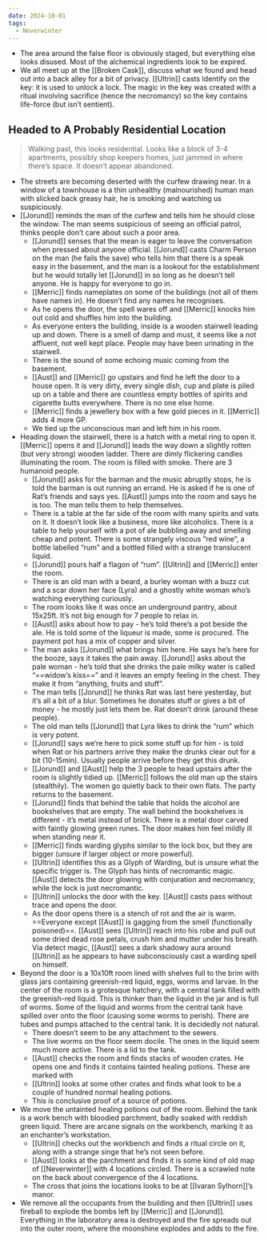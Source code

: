 ```yaml
---
date: 2024-10-01
tags:
  - Neverwinter
---
```

- The area around the false floor is obviously staged, but everything else looks disused. Most of the alchemical ingredients look to be expired.
- We all meet up at the [[Broken Cask]], discuss what we found and head out into a back alley for a bit of privacy. [[Ultrin]] casts Identify on the key: it is used to unlock a lock. The magic in the key was created with a ritual involving sacrifice (hence the necromancy) so the key contains life-force (but isn’t sentient). 

## Headed to A Probably Residential Location

> Walking past, this looks residential. Looks like a block of 3-4 apartments, possibly shop keepers homes, just jammed in where there’s space. It doesn’t appear abandoned.

- The streets are becoming deserted with the curfew drawing near. In a window of a townhouse is a thin unhealthy (malnourished) human man with slicked back greasy hair, he is smoking and watching us suspiciously. 
- [[Jorund]] reminds the man of the curfew and tells him he should close the window. The man seems suspicious of seeing an official patrol, thinks people don’t care about such a poor area. 
	- [[Jorund]] senses that the mean is eager to leave the conversation when pressed about anyone official. [[Jorund]] casts Charm Person on the man (he fails the save) who tells him that there is a speak easy in the basement, and the man is a lookout for the establishment but he would totally let [[Jorund]] in so long as he doesn’t tell anyone. He is happy for everyone to go in.
	- [[Merric]] finds nameplates on some of the buildings (not all of them have names in). He doesn’t find any names he recognises. 
	- As he opens the door, the spell wares off and [[Merric]] knocks him out cold and shuffles him into the building. 
	- As everyone enters the building, inside is a wooden stairwell leading up and down. There is a smell of damp and must, it seems like a not affluent, not well kept place. People may have been urinating in the stairwell.
	- There is the sound of some echoing music coming from the basement. 
	- [[Aust]] and [[Merric]] go upstairs and find he left the door to a house open. It is very dirty, every single dish, cup and plate is piled up on a table and there are countless empty bottles of spirits and cigarette butts everywhere. There is no one else home. 
	- [[Merric]] finds a jewellery box with a few gold pieces in it. [[Merric]] adds 4 more GP. 
	- We tied up the unconscious man and left him in his room.
- Heading down the stairwell, there is a hatch with a metal ring to open it. [[Merric]] opens it and [[Jorund]] leads the way down a slightly rotten (but very strong) wooden ladder. There are dimly flickering candles illuminating the room. The room is filled with smoke. There are 3 humanoid people. 
	- [[Jorund]] asks for the barman and the music abruptly stops, he is told the barman is out running an errand. He is asked if he is one of Rat’s friends and says yes. [[Aust]] jumps into the room and says he is too. The man tells them to help themselves. 
	- There is a table at the far side of the room with many spirits and vats on it. It doesn’t look like a business, more like alcoholics. There is a table to help yourself with a pot of ale bubbling away and smelling cheap and potent. There is some strangely viscous ”red wine”, a bottle labelled “rum” and a bottled filled with a strange translucent liquid.
	- [[Jorund]] pours half a flagon of “rum”. [[Ultrin]] and [[Merric]] enter the room.
	- There is an old man with a beard, a burley woman with a buzz cut and a scar down her face (Lyra) and a ghostly white woman who’s watching everything curiously. 
	- The room looks like it was once an underground pantry, about 15x25ft. It’s not big enough for 7 people to relax in.
	- [[Aust]] asks about how to pay - he’s told there’s a pot beside the ale. He is told some of the liqueur is made, some is procured. The payment pot has a mix of copper and silver. 
	- The man asks [[Jorund]] what brings him here. He says he’s here for the booze, says it takes the pain away. [[Jorund]] asks about the pale woman - he’s told that she drinks the pale milky water is called “==widow’s kiss==” and it leaves an empty feeling in the chest. They make it from “anything, fruits and stuff”.
	- The man tells [[Jorund]] he thinks Rat was last here yesterday, but it’s all a bit of a blur. Sometimes he donates stuff or gives a bit of money - he mostly just lets them be. Rat doesn’t drink (around these people). 
	- The old man tells [[Jorund]] that Lyra likes to drink the “rum” which is very potent.
	- [[Jorund]] says we’re here to pick some stuff up for him - is told when Rat or his partners arrive they make the drunks clear out for a bit (10-15min). Usually people arrive before they get this drunk.
	- [[Jorund]] and [[Aust]] help the 3 people to head upstairs after the room is slightly tidied up. [[Merric]] follows the old man up the stairs (stealthily). The women go quietly back to their own flats. The party returns to the basement.
	- [[Jorund]] finds that behind the table that holds the alcohol are bookshelves that are empty. The wall behind the bookshelves is different - it’s metal instead of brick. There is a metal door carved with faintly glowing green runes. The door makes him feel mildly ill when standing near it. 
	- [[Merric]] finds warding glyphs similar to the lock box, but they are bigger (unsure if larger object or more powerful).
	- [[Ultrin]] identifies this as a Glyph of Warding, but is unsure what the specific trigger is. The Glyph has hints of necromantic magic. [[Aust]] detects the door glowing with conjuration and necromancy, while the lock is just necromantic.
	- [[Ultrin]] unlocks the door with the key. [[Aust]] casts pass without trace and opens the door.
	- As the door opens there is a stench of rot and the air is warm. ==Everyone except [[Aust]] is gagging from the smell (functionally poisoned)==. [[Aust]] sees [[Ultrin]] reach into his robe and pull out some dried dead rose petals, crush him and mutter under his breath. Via detect magic, [[Aust]] sees a dark shadowy aura around [[Ultrin]] as he appears to have subconsciously cast a warding spell on himself.
- Beyond the door is a 10x10ft room lined with shelves full to the brim with glass jars containing greenish-red liquid, eggs, worms and larvae. In the center of the room is a grotesque hatchery, with a central tank filled with the greenish-red liquid. This is thinker than the liquid in the jar and is full of worms. Some of the liquid and worms from the central tank have spilled over onto the floor (causing some worms to perish). There are tubes and pumps attached to the central tank. It is decidedly not natural. 
	- There doesn’t seem to be any attachment to the sewers.
	- The live worms on the floor seem docile. The ones in the liquid seem much more active. There is a lid to the tank. 
	- [[Aust]] checks the room and finds stacks of wooden crates. He opens one and finds it contains tainted healing potions. These are marked with 
	- [[Ultrin]] looks at some other crates and finds what look to be a couple of hundred normal healing potions. 
	- This is conclusive proof of a source of potions.
- We move the untainted healing potions out of the room. Behind the tank is a work bench with bloodied parchment, badly soaked with reddish green liquid. There are arcane signals on the workbench, marking it as an enchanter’s workstation. 
	- [[Ultrin]] checks out the workbench and finds a ritual circle on it, along with a strange singe that he’s not seen before. 
	- [[Aust]] looks at the parchment and finds it is some kind of old map of [[Neverwinter]] with 4 locations circled. There is a scrawled note on the back about convergence of the 4 locations. 
	- The cross that joins the locations looks to be at [[Ivaran Sylhorn]]’s manor.
- We remove all the occupants from the building and then [[Ultrin]] uses fireball to explode the bombs left by [[Merric]] and [[Jorund]]. Everything in the laboratory area is destroyed and the fire spreads out into the outer room, where the moonshine explodes and adds to the fire. 

